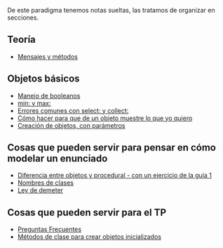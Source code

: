 De este paradigma tenemos notas sueltas, las tratamos de organizar en secciones.

Teoría
------

-   [Mensajes y métodos](mensajes-y-metodos.md)

Objetos básicos
---------------

-   [Manejo de booleanos](manejo-de-booleanos.md)
-   [min: y max:](min--y-max-.md)
-   [Errores comunes con select: y collect:](errores-comunes-con-select--y-collect-.md)
-   [Cómo hacer para que de un objeto muestre lo que yo quiero](como-hacer-para-que-de-un-objeto-muestre-lo-que-yo-quiero.md)
-   [Creación de objetos, con parámetros](creacion-de-objetos--con-parametros.md)

Cosas que pueden servir para pensar en cómo modelar un enunciado
----------------------------------------------------------------

-   [Diferencia entre objetos y procedural - con un ejercicio de la guía 1](diferencia-entre-objetos-y-procedural---con-un-ejercicio-de-la-guia-1.md)
-   [Nombres de clases](nombres-de-clases.md)
-   [Ley de demeter](ley-de-demeter.md)

Cosas que pueden servir para el TP
----------------------------------

-   [Preguntas Frecuentes](preguntas-frecuentes.md)
-   [Métodos de clase para crear objetos inicializados](metodos-de-clase-para-crear-objetos-inicializados.md)

